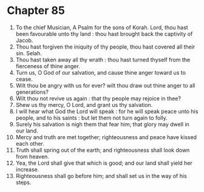 # Chapter 85

1. To the chief Musician, A Psalm for the sons of Korah. Lord, thou hast been favourable unto thy land : thou hast brought back the captivity of Jacob.
2. Thou hast forgiven the iniquity of thy people, thou hast covered all their sin. Selah.
3. Thou hast taken away all thy wrath : thou hast turned thyself from the fierceness of thine anger.
4. Turn us, O God of our salvation, and cause thine anger toward us to cease.
5. Wilt thou be angry with us for ever? wilt thou draw out thine anger to all generations?
6. Wilt thou not revive us again : that thy people may rejoice in thee?
7. Shew us thy mercy, O Lord, and grant us thy salvation.
8. I will hear what God the Lord will speak : for he will speak peace unto his people, and to his saints : but let them not turn again to folly.
9. Surely his salvation is nigh them that fear him; that glory may dwell in our land.
10. Mercy and truth are met together; righteousness and peace have kissed each other.
11. Truth shall spring out of the earth; and righteousness shall look down from heaven.
12. Yea, the Lord shall give that which is good; and our land shall yield her increase.
13. Righteousness shall go before him; and shall set us in the way of his steps.

